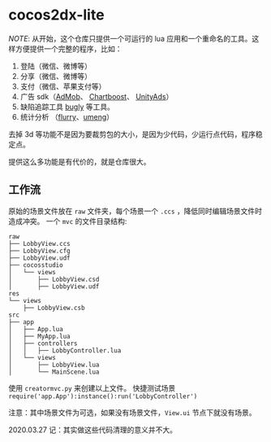 cocos2dx-lite
=========



*NOTE*: 从开始，这个仓库只提供一个可运行的 lua 应用和一个重命名的工具。这样方便提供一个完整的程序，比如：

1. 登陆（微信、微博等）
2. 分享（微信、微博等）
3. 支付（微信、苹果支付等）
4. 广告 sdk（[AdMob](https://www.google.com/admob/)、 [Chartboost](https://www.chartboost.com/)、 [UnityAds](https://unityads.unity3d.com/admin/)）
5. 缺陷追踪工具 [bugly](https://bugly.qq.com/v2/) 等工具。
6. 统计分析 （[flurry](https://y.flurry.com/)、[umeng](www.umeng.com)）



去掉 3d 等功能不是因为要裁剪包的大小，是因为少代码，少运行点代码，程序稳定点。

提供这么多功能是有代价的，就是仓库很大。


## 工作流

原始的场景文件放在 `raw` 文件夹，每个场景一个 `.ccs` ，降低同时编辑场景文件时造成冲突。
一个 `mvc` 的文件目录结构:

```
raw
├── LobbyView.ccs
├── LobbyView.cfg
├── LobbyView.udf
├── cocosstudio
│   └── views
│       ├── LobbyView.csd
│       ├── LobbyView.udf
res
└── views
    ├── LobbyView.csb
src
├── app
│   ├── App.lua
│   ├── MyApp.lua
│   ├── controllers
│   │   ├── LobbyController.lua
│   └── views
│       ├── LobbyView.lua
│       └── MainScene.lua

```

使用 `creatormvc.py` 来创建以上文件。
快捷测试场景 `require('app.App'):instance():run('LobbyController')`



注意：其中场景文件为可选，如果没有场景文件，`View.ui` 节点下就没有场景。



2020.03.27 记：其实做这些代码清理的意义并不大。